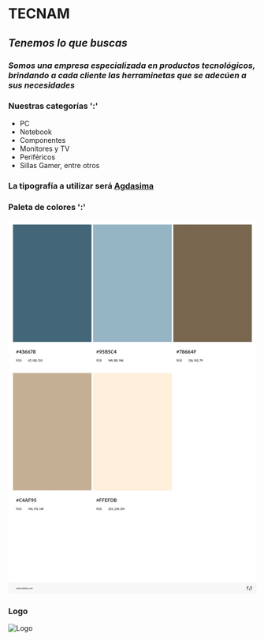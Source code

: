 # **TECNAM**

## *Tenemos lo que buscas*

### ***Somos una empresa especializada en productos tecnológicos, brindando a cada cliente las herraminetas que se adecúen a sus necesidades***

### Nuestras categorías ':'

- PC
- Notebook
- Componentes
- Monitores y TV
- Periféricos
- Sillas Gamer, entre otros

### La tipografía a utilizar será [Agdasima](https://fonts.google.com/specimen/Agdasima)

### Paleta de colores ':'

![Paleta](./images/Paleta%20de%20colores.jpeg)

### Logo

![Logo](https://www.figma.com/file/4ptdX63f7JfTEIFHLNlpWU/Untitled?type=design&node-id=0-1&mode=design&t=S4kw9zFCvLYipOjI-0)
